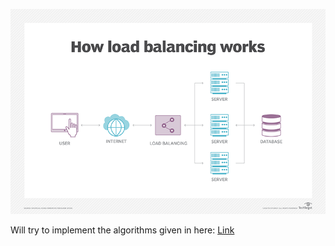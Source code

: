 ![](./LoadBalancer.png)<br>

Will try to implement the algorithms given in here:
[Link](https://medium.com/@itIsMadhavan/what-is-load-balancer-and-how-it-works-f7796a230034)